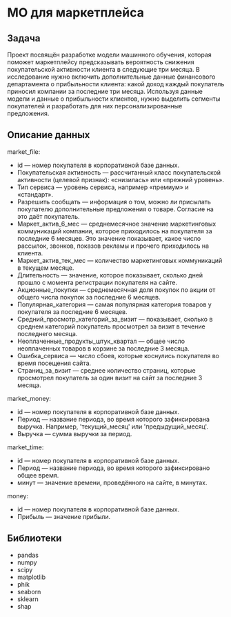 # МО для маркетплейса
## Задача
Проект посвящён разработке модели машинного обучения, которая поможет маркетплейсу предсказывать вероятность снижения покупательской активности клиента в следующие три месяца. В исследование нужно включить дополнительные данные финансового департамента о прибыльности клиента: какой доход каждый покупатель приносил компании за последние три месяца. Используя данные модели и данные о прибыльности клиентов, нужно выделить сегменты покупателей и разработать для них персонализированные предложения.


## Описание данных

market_file:
* id — номер покупателя в корпоративной базе данных.
* Покупательская активность — рассчитанный класс покупательской активности (целевой признак): «снизилась» или «прежний уровень».
* Тип сервиса — уровень сервиса, например «премиум» и «стандарт».
* Разрешить сообщать — информация о том, можно ли присылать покупателю дополнительные предложения о товаре. Согласие на это даёт покупатель.
* Маркет_актив_6_мес — среднемесячное значение маркетинговых коммуникаций компании, которое приходилось на покупателя за последние 6 месяцев. Это значение показывает, какое число рассылок, звонков, показов рекламы и прочего приходилось на клиента.
* Маркет_актив_тек_мес — количество маркетинговых коммуникаций в текущем месяце.
* Длительность — значение, которое показывает, сколько дней прошло с момента регистрации покупателя на сайте.
* Акционные_покупки — среднемесячная доля покупок по акции от общего числа покупок за последние 6 месяцев.
* Популярная_категория — самая популярная категория товаров у покупателя за последние 6 месяцев.
* Средний_просмотр_категорий_за_визит — показывает, сколько в среднем категорий покупатель просмотрел за визит в течение последнего месяца.
* Неоплаченные_продукты_штук_квартал — общее число неоплаченных товаров в корзине за последние 3 месяца.
* Ошибка_сервиса — число сбоев, которые коснулись покупателя во время посещения сайта.
* Страниц_за_визит — среднее количество страниц, которые просмотрел покупатель за один визит на сайт за последние 3 месяца.

market_money:
* id — номер покупателя в корпоративной базе данных.
* Период — название периода, во время которого зафиксирована выручка. Например, 'текущий_месяц' или 'предыдущий_месяц'.
* Выручка — сумма выручки за период.

market_time:
* id — номер покупателя в корпоративной базе данных.
* Период — название периода, во время которого зафиксировано общее время.
* минут — значение времени, проведённого на сайте, в минутах.

money:
* id — номер покупателя в корпоративной базе данных.
* Прибыль — значение прибыли.


## Библиотеки

* pandas
* numpy
* scipy
* matplotlib
* phik
* seaborn
* sklearn
* shap

